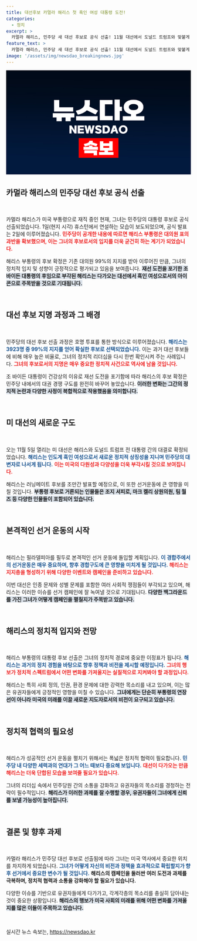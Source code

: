 ```yaml
---
title: 대선후보 카멀라 해리스 첫 흑인 여성 대통령 도전!
categories:
  - 정치
excerpt: >
  카멀라 해리스, 민주당 새 대선 후보로 공식 선출! 11월 대선에서 도널드 트럼프와 맞붙게 되고, 러닝메이트 발표도 초읽기에 접어들었어요. 정치의 새 지평을 여는 이 경합에 여러분의 관심이 필요합니다!
feature_text: >
  카멀라 해리스, 민주당 새 대선 후보로 공식 선출! 11월 대선에서 도널드 트럼프와 맞붙게 되고, 러닝메이트 발표도 초읽기에 접어들었어요. 정치의 새 지평을 여는 이 경합에 여러분의 관심이 필요합니다!
image: '/assets/img/newsdao_breakingnews.jpg'
---
```


<p><img src="/assets/img/newsdao_breakingnews.jpg" alt="ranknews 속보" /></p>

<h2 data-ke-size="size26">카멀라 해리스의 민주당 대선 후보 공식 선출</h2>

<p data-ke-size="size16">&nbsp;</p>

<p>카멀라 해리스가 미국 부통령으로 재직 중인 현재, 그녀는 민주당의 대통령 후보로 공식 선출되었습니다. 1일(현지 시각) 휴스턴에서 연설하는 모습이 보도되었으며, 공식 발표는 2일에 이루어졌습니다. <b><span style="color: #ee2323;">민주당이 공개한 내용에 따르면 해리스 부통령은 대의원 표의 과반을 확보했으며, 이는 그녀의 후보로서의 입지를 더욱 굳건히 하는 계기가 되었습니다.</span></b> </p>

<p>해리스 부통령의 후보 확정은 기존 대의원 99%의 지지를 받아 이루어진 만큼, 그녀의 정치적 입지 및 성향이 긍정적으로 평가되고 있음을 보여줍니다. <b><span style="background-color: #21538527;">재선 도전을 포기한 조 바이든 대통령의 후임으로 부각된 해리스는 다가오는 대선에서 흑인 여성으로서의 아이콘으로 주목받을 것으로 기대됩니다.</span></b> </p>

<p data-ke-size="size16">&nbsp;</p>

<h2 data-ke-size="size26">대선 후보 지명 과정과 그 배경</h2>

<p data-ke-size="size16">&nbsp;</p>

<p>민주당의 대선 후보 선출 과정은 호명 투표를 통한 방식으로 이루어졌습니다. <b><span style="color: #1a5490;">해리스는 3923명 중 99%의 지지를 얻어 확실한 후보로 선택되었습니다.</span></b> 이는 과거 대선 후보들에 비해 매우 높은 비율로, 그녀의 정치적 리더십을 다시 한번 확인시켜 주는 사례입니다. <b><span style="color: #ee2323;">그녀의 후보로서의 지명은 매우 중요한 정치적 사건으로 역사에 남을 것입니다.</span></b> </p>

<p>조 바이든 대통령이 건강상의 이유로 재선 도전을 포기함에 따라 해리스의 후보 확정은 민주당 내에서의 대권 경쟁 구도를 완전히 바꾸어 놓았습니다. <b><span style="background-color: #21538527;">이러한 변화는 그간의 정치적 논란과 다양한 사정이 복합적으로 작용했음을 의미합니다.</span></b> </p>

<p data-ke-size="size16">&nbsp;</p>

<h2 data-ke-size="size26">미 대선의 새로운 구도</h2>

<p data-ke-size="size16">&nbsp;</p>

<p>오는 11월 5일 열리는 미 대선은 해리스와 도널드 트럼프 전 대통령 간의 대결로 확정되었습니다. <b><span style="color: #1a5490;">해리스는 인도계 흑인 여성으로서 새로운 정치적 상징성을 지니며 민주당의 대변자로 나서게 됩니다.</span></b> <b><span style="color: #ee2323;">이는 미국의 다원성과 다양성을 더욱 부각시킬 것으로 보여집니다.</span></b> </p>

<p>해리스는 러닝메이트 후보를 조만간 발표할 예정으로, 이 또한 선거운동에 큰 영향을 미칠 것입니다. <b><span style="background-color: #21538527;">부통령 후보로 거론되는 인물들은 조지 셔피로, 마크 켈리 상원의원, 팀 월즈 등 다양한 인물들이 포함되어 있습니다.</span></b> </p>

<p data-ke-size="size16">&nbsp;</p>

<h2 data-ke-size="size26">본격적인 선거 운동의 시작</h2>

<p data-ke-size="size16">&nbsp;</p>

<p>해리스는 필라델피아를 필두로 본격적인 선거 운동에 돌입할 계획입니다. <b><span style="color: #1a5490;">이 경합주에서의 선거운동은 매우 중요하며, 향후 경합구도에 큰 영향을 미치게 될 것입니다.</span></b> <b><span style="color: #ee2323;">해리스는 지지층을 형성하기 위해 다양한 이벤트와 캠페인을 준비하고 있습니다.</span></b> </p>

<p>이번 대선은 인종 문제와 성별 문제를 포함한 여러 사회적 쟁점들이 부각되고 있으며, 해리스는 이러한 이슈를 선거 캠페인에 잘 녹여낼 것으로 기대됩니다. <b><span style="background-color: #21538527;">다양한 백그라운드를 가진 그녀가 어떻게 캠페인을 펼칠지가 주목받고 있습니다.</span></b> </p>

<p data-ke-size="size16">&nbsp;</p>

<h2 data-ke-size="size26">해리스의 정치적 입지와 전망</h2>

<p data-ke-size="size16">&nbsp;</p>

<p>해리스 부통령의 대통령 후보 선출은 그녀의 정치적 경로에 중요한 이정표가 됩니다. <b><span style="color: #1a5490;">해리스는 과거의 정치 경험을 바탕으로 향후 정책과 비전을 제시할 예정입니다.</span></b> <b><span style="color: #ee2323;">그녀의 행보가 정치적 스펙트럼에서 어떤 변화를 가져올지는 실질적으로 지켜봐야 할 과정입니다.</span></b> </p>

<p>해리스는 특히 사회 정의, 인권, 환경 문제에 대한 강력한 목소리를 내고 있으며, 이는 많은 유권자들에게 긍정적인 영향을 미칠 수 있습니다. <b><span style="background-color: #21538527;">그녀에게는 단순히 부통령의 연장선이 아니라 미국의 미래를 이끌 새로운 지도자로서의 비전이 요구되고 있습니다.</span></b> </p>

<p data-ke-size="size16">&nbsp;</p>

<h2 data-ke-size="size26">정치적 협력의 필요성</h2>

<p data-ke-size="size16">&nbsp;</p>

<p>해리스가 성공적인 선거 운동을 펼치기 위해서는 폭넓은 정치적 협력이 필요합니다. <b><span style="color: #1a5490;">민주당 내 다양한 세력과의 연대가 그 어느 때보다 중요해 보입니다.</span></b> <b><span style="color: #ee2323;">대선이 다가오는 만큼 해리스는 더욱 단합된 모습을 보여줄 필요가 있습니다.</span></b> </p>

<p>그녀의 리더십 속에서 민주당원 간의 소통을 강화하고 유권자들의 목소리를 경청하는 전략이 필수적입니다. <b><span style="background-color: #21538527;">해리스가 이러한 과제를 잘 수행할 경우, 유권자들이 그녀에게 신뢰를 보낼 가능성이 높아집니다.</span></b> </p>

<p data-ke-size="size16">&nbsp;</p>

<h2 data-ke-size="size26">결론 및 향후 과제</h2>

<p data-ke-size="size16">&nbsp;</p>

<p>카멀라 해리스가 민주당 대선 후보로 선출됨에 따라 그녀는 미국 역사에서 중요한 위치를 차지하게 되었습니다. <b><span style="color: #1a5490;">그녀가 어떻게 자신의 비전과 정책을 효과적으로 확립할지가 향후 선거에서 중요한 변수가 될 것입니다.</span></b> <b><span style="ee2323;">해리스의 캠페인을 둘러싼 여러 도전과 과제를 극복하며, 정치적 협력과 소통을 강화해야 할 필요가 있습니다.</span></b> </p>

<p>다양한 이슈를 기반으로 유권자들에게 다가가고, 각계각층의 목소리를 충실히 담아내는 것이 중요한 상황입니다. <b><span style="background-color: #21538527;">해리스의 행보가 미국 사회의 미래를 위해 어떤 변화를 가져올지를 많은 이들이 주목하고 있습니다.</span></b> </p>

<p data-ke-size="size16">&nbsp;</p>
실시간 뉴스 속보는, <a href="https://newsdao.kr" rel="dofollow">https://newsdao.kr</a>


